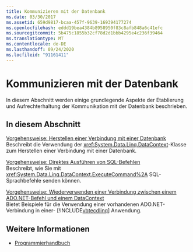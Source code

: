 ```yaml
---
title: Kommunizieren mit der Datenbank
ms.date: 03/30/2017
ms.assetid: 659d9817-bcaa-457f-9639-169394177274
ms.openlocfilehash: eddd19bea4384b8958950f83c8afb848a6c41efc
ms.sourcegitcommit: 5b475c1855b32cf78d2d1bbb4295e4c236f39464
ms.translationtype: MT
ms.contentlocale: de-DE
ms.lasthandoff: 09/24/2020
ms.locfileid: "91161411"
---
```

# <a name="communicating-with-the-database"></a>Kommunizieren mit der Datenbank

In diesem Abschnitt werden einige grundlegende Aspekte der Etablierung und Aufrechterhaltung der Kommunikation mit der Datenbank beschrieben.  
  
## <a name="in-this-section"></a>In diesem Abschnitt  

 [Vorgehensweise: Herstellen einer Verbindung mit einer Datenbank](how-to-connect-to-a-database.md)  
 Beschreibt die Verwendung der <xref:System.Data.Linq.DataContext>-Klasse zum Herstellen einer Verbindung mit einer Datenbank.  
  
 [Vorgehensweise: Direktes Ausführen von SQL-Befehlen](how-to-directly-execute-sql-commands.md)  
 Beschreibt, wie Sie mit <xref:System.Data.Linq.DataContext.ExecuteCommand%2A> SQL-Sprachbefehle senden können.  
  
 [Vorgehensweise: Wiederverwenden einer Verbindung zwischen einem ADO.NET-Befehl und einem DataContext](how-to-reuse-a-connection-between-an-ado-net-command-and-a-datacontext.md)  
 Bietet Beispiele für die Verwendung einer vorhandenen ADO.NET-Verbindung in einer- [!INCLUDE[vbtecdlinq](../../../../../../includes/vbtecdlinq-md.md)] Anwendung.  
  
## <a name="see-also"></a>Weitere Informationen

- [Programmierhandbuch](programming-guide.md)
